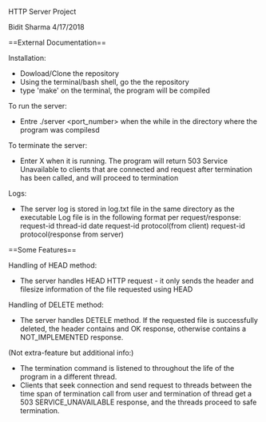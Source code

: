 HTTP Server Project

Bidit Sharma 4/17/2018

==External Documentation==

Installation:
- Dowload/Clone the repository
- Using the terminal/bash shell, go the the repository
- type 'make' on the terminal, the program will be compiled

To run the server:
- Entre ./server <port_number> when the while in the directory where the program was compilesd

To terminate the server:
- Enter X when it is running. The program will return 503 Service Unavailable to clients that are connected and request after termination has been called, and will proceed to termination

Logs: 
- The server log is stored in log.txt file in the same directory as the executable
	Log file is in the following format per request/response:
				request-id thread-id date
				request-id protocol(from client)
				request-id protocol(response from server)



==Some Features==

Handling of HEAD method:
- The server handles HEAD HTTP request - it only sends the header and filesize information of the file requested using HEAD

Handling of DELETE method:
- The server handles DETELE method. If the requested file is successfully deleted, the header contains and OK response, otherwise contains a NOT_IMPLEMENTED response.

(Not extra-feature but additional info:)
- The termination command is listened to throughout the life of the program in a different thread.
- Clients that seek connection and send request to threads between the time span of termination call from user and termination of thread get a 503 SERVICE_UNAVAILABLE response, and the threads proceed to safe termination. 
